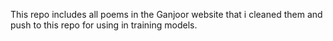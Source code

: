 This repo includes all poems in the Ganjoor website that i cleaned them and push to this repo for using in training models.
